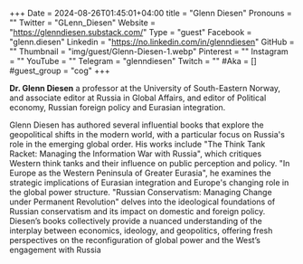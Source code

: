+++
Date = 2024-08-26T01:45:01+04:00
title = "Glenn Diesen"
Pronouns = ""
Twitter = "GLenn_Diesen"
Website = "https://glenndiesen.substack.com/"
Type = "guest"
Facebook = "glenn.diesen"
Linkedin = "https://no.linkedin.com/in/glenndiesen"
GitHub = ""
Thumbnail = "img/guest/Glenn-Diesen-1.webp"
Pinterest = ""
Instagram = ""
YouTube = ""
Telegram = "glenndiesen"
Twitch = ""
#Aka = []
#guest_group = "cog"
+++

__Dr. Glenn Diesen__ a professor at the University of South-Eastern Norway, and associate editor at Russia in Global Affairs, and editor of Political economy, Russian foreign policy and Eurasian integration.

Glenn Diesen has authored several influential books that explore the geopolitical shifts in the modern world, with a particular focus on Russia's role in the emerging global order. His works include "The Think Tank Racket: Managing the Information War with Russia", which critiques Western think tanks and their influence on public perception and policy. "In Europe as the Western Peninsula of Greater Eurasia", he examines the strategic implications of Eurasian integration and Europe's changing role in the global power structure. "Russian Conservatism: Managing Change under Permanent Revolution" delves into the ideological foundations of Russian conservatism and its impact on domestic and foreign policy. Diesen’s books collectively provide a nuanced understanding of the interplay between economics, ideology, and geopolitics, offering fresh perspectives on the reconfiguration of global power and the West’s engagement with Russia
